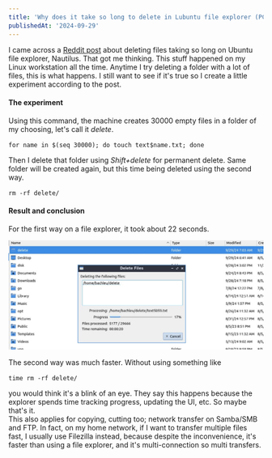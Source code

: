 ```yaml
---
title: 'Why does it take so long to delete in Lubuntu file explorer (PCManQt)'
publishedAt: '2024-09-29'
---
```

I came across a [Reddit post](https://old.reddit.com/r/linux/comments/1fqa36v/why_is_rm_rfing_a_folder_over_thousands_of_times/) about deleting files taking so long on
Ubuntu file explorer, Nautilus. That got me thinking. This stuff happened on my Linux 
workstation all the time. Anytime I try deleting a folder with a lot of files,
this is what happens. I still want to see if it's true so I create a little experiment
according to the post.

#### The experiment
Using this command, the machine creates 30000 empty files in a folder of my choosing,
let's call it *delete*.
```
for name in $(seq 30000); do touch text$name.txt; done
```
Then I delete that folder using *Shift+delete* for permanent delete.
Same folder will be created again, but this time being deleted using the second way.
```
rm -rf delete/
```

#### Result and conclusion
For the first way on a file explorer, it took about 22 seconds.

![](/images/blog/240929/pcmanqt.jpg)

The second way was much faster. Without using something like
```
time rm -rf delete/
```
you would think it's a blink of an eye.
They say this happens because the explorer spends time tracking progress, updating the UI, etc.
So maybe that's it.  
This also applies for copying, cutting too; network transfer on Samba/SMB and FTP. In fact, on my
home network, if I want to transfer multiple files fast, I usually use Filezilla instead, because despite
the inconvenience, it's faster than using a file explorer, and it's multi-connection so multi transfers.







